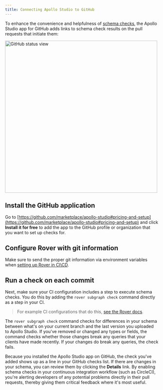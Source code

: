 ```yaml
---
title: Connecting Apollo Studio to GitHub
---
```


To enhance the convenience and helpfulness of [schema checks](./schema-checks/), the Apollo Studio app for GitHub adds links to schema check results on the pull requests that initiate them:

<img class="screenshot" src="../img/integrations/github-integration.jpg" alt="GitHub status view" width="500" />

## Install the GitHub application

Go to [https://github.com/marketplace/apollo-studio#pricing-and-setup](https://github.com/marketplace/apollo-studio#pricing-and-setup) and click **Install it for free** to add the app to the GitHub profile or organization that you want to set up checks for.

## Configure Rover with git information
Make sure to send the proper git information via environment variables when [setting up Rover in CI\CD](https://www.apollographql.com/docs/rover/ci-cd/#github-actions).

## Run a check on each commit

Next, make sure your CI configuration includes a step to execute schema checks. You do this by adding the `rover subgraph check` command directly as a step in your CI.

> For example CI configurations that do this, [see the Rover docs](/rover/ci-cd/).

The `rover subgraph check` command checks for differences in your schema between what's on your current branch and the last version you uploaded to Apollo Studio. If you've removed or changed any types or fields, the command checks whether those changes break any queries that your clients have made recently. If your changes do break any queries, the check fails.

Because you installed the Apollo Studio app on GitHub, the check you've added shows up as a line in your GitHub checks list. If there are changes in your schema, you can review them by clicking the **Details** link. By enabling schema checks in your continuous integration workflow (such as CircleCI), you're alerting developers of any potential problems directly in their pull requests, thereby giving them critical feedback where it's most useful.
